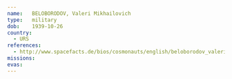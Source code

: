 ```yaml
---
name:	BELOBORODOV, Valeri Mikhailovich
type:	military
dob:	1939-10-26
country:
  - URS
references:
  - http://www.spacefacts.de/bios/cosmonauts/english/beloborodov_valeri.htm
missions:
evas:
---
```

